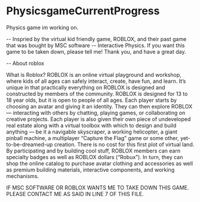 # PhysicsgameCurrentProgress
Physics game im working on.


--
Inspried by the virtual kid friendly game, ROBLOX, and their past game that was bought by MSC software -- Interactive Physics.
If you want this game to be taken down, please tell me! Thank you, and have a great day.

-- About roblox

What is Roblox? ROBLOX is an online virtual playground and workshop, where kids of all ages can safely interact, create, have fun, and learn. It’s unique in that practically everything on ROBLOX is designed and constructed by members of the community. ROBLOX is designed for 13 to 18 year olds, but it is open to people of all ages. Each player starts by choosing an avatar and giving it an identity. They can then explore ROBLOX — interacting with others by chatting, playing games, or collaborating on creative projects. Each player is also given their own piece of undeveloped real estate along with a virtual toolbox with which to design and build anything — be it a navigable skyscraper, a working helicopter, a giant pinball machine, a multiplayer “Capture the Flag” game or some other, yet-to-be-dreamed-up creation. There is no cost for this first plot of virtual land. By participating and by building cool stuff, ROBLOX members can earn specialty badges as well as ROBLOX dollars (“Robux”). In turn, they can shop the online catalog to purchase avatar clothing and accessories as well as premium building materials, interactive components, and working mechanisms.

IF MSC SOFTWARE OR ROBLOX WANTS ME TO TAKE DOWN THIS GAME. PLEASE CONTACT ME AS SAID IN LINE 7 OF THIS FILE.
